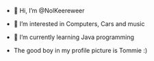 - 👋 Hi, I’m @NolKeereweer
- 👀 I’m interested in Computers, Cars and music
- 🌱 I’m currently learning Java programming

- The good boy in my profile picture is Tommie :)


<!---
NolKeereweer/NolKeereweer is a ✨ special ✨ repository because its `README.md` (this file) appears on your GitHub profile.
You can click the Preview link to take a look at your changes.
--->
